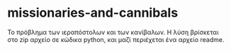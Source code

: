 # missionaries-and-cannibals
Το πρόβλημα των ιεραπόστολων και των κανίβαλων.
Η λύση βρίσκεται στο zip αρχείο σε κώδικα python, και μαζί περιέχεται ένα αρχείο readme.
